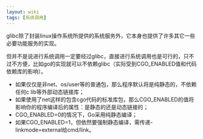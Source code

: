 ```yaml
---
layout: wiki
tags: [系统调用]
---
```


glibc除了封装linux操作系统所提供的系统服务外，它本身也提供了许多其它一些必要功能服务的实现。

但并不是说进行系统调用一定要经过glibc，直接进行系统调用也是可行的，只不过不方便，比如go的实现就可以不依赖glibc（实际受到CGO_ENABLED值和代码依赖库的影响）。

* 如果仅仅是非net、os/user等的普通包，那么程序默认将是纯静态的，不依赖任何c lib等外部动态链接库；
* 如果使用了net这样的包含cgo代码的标准库包，那么CGO_ENABLED的值将影响你的程序编译后的属性：是静态的还是动态链接的；
* CGO_ENABLED=0的情况下，Go采用纯静态编译；
* 如果CGO_ENABLED=1，但依然要强制静态编译，需传递-linkmode=external给cmd/link。